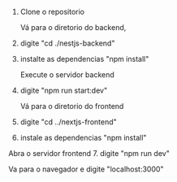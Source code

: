 1. Clone o repositorio

   Vá para o diretorio do backend,
2. digite "cd ./nestjs-backend"
3. instalte as dependencias "npm install"

   Execute o servidor backend
4. digite "npm run start:dev"

   Vá para o diretorio do frontend
5. digite "cd ../nextjs-frontend"
6. instale as dependencias "npm install"

  Abra o servidor frontend
7. digite "npm run dev"


  Va para o navegador e digite "localhost:3000"

